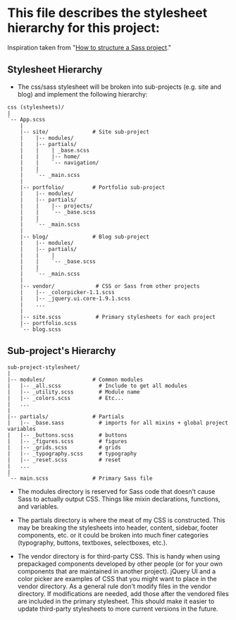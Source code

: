 # This file describes the stylesheet hierarchy for this project:

Inspiration taken from "[How to structure a Sass project](http://thesassway.com/beginner/how-to-structure-a-sass-project)."

## Stylesheet Hierarchy

- The css/sass stylesheet will be broken into sub-projects (e.g. site and blog) and implement the following hierarchy:

```
css (stylesheets)/  
|  
`-- App.scss  
    |  
    |-- site/              # Site sub-project  
    |    |-- modules/  
    |    |-- partials/  
    |    |    | _base.scss  
    |    |    |-- home/  
    |    |    `-- navigation/  
    |    |  
    |    `-- _main.scss
    |  
    |-- portfolio/         # Portfolio sub-project  
    |    |-- modules/  
    |    |-- partials/  
    |    |    |-- projects/  
    |    |    `-- _base.scss  
    |    |  
    |    `-- _main.scss
    |  
    |-- blog/              # Blog sub-project  
    |    |-- modules/  
    |    |-- partials/    
    |    |    |  
    |    |    `-- _base.scss  
    |    |  
    |    `-- _main.scss 
    |  
    |-- vendor/             # CSS or Sass from other projects  
    |    |-- _colorpicker-1.1.scss  
    |    |-- _jquery.ui.core-1.9.1.scss  
    |    ...  
    |  
    |-- site.scss           # Primary stylesheets for each project  
    |-- portfolio.scss  
    `-- blog.scss  
```

## Sub-project's Hierarchy

```
sub-project-stylesheet/  
|  
|-- modules/               # Common modules  
|   |-- _all.scss            # Include to get all modules  
|   |-- _utility.scss        # Module name  
|   |-- _colors.scss         # Etc...  
|   ...  
|  
|-- partials/              # Partials  
|   |-- _base.sass           # imports for all mixins + global project variables  
|   |-- _buttons.scss        # buttons  
|   |-- _figures.scss        # figures  
|   |-- _grids.scss          # grids  
|   |-- _typography.scss     # typography  
|   |-- _reset.scss          # reset  
|   ...  
|  
`-- main.scss              # Primary Sass file   
```

- The modules directory is reserved for Sass code that doesn't cause Sass to actually output CSS. Things like mixin declarations, functions, and variables.

- The partials directory is where the meat of my CSS is constructed. This may be breaking the stylesheets into header, content, sidebar, footer components, etc. or it could be broken into much finer categories (typography, buttons, textboxes, selectboxes, etc.).

- The vendor directory is for third-party CSS. This is handy when using prepackaged components developed by other people (or for your own components that are maintained in another project). jQuery UI and a color picker are examples of CSS that you might want to place in the vendor directory. As a general rule don't modify files in the vendor directory. If modifications are needed, add those after the vendored files are included in the primary stylesheet. This should make it easier to update third-party stylesheets to more current versions in the future.

